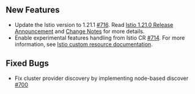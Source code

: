 ## New Features

- Update the Istio version to 1.21.1 [#716](https://github.com/kyma-project/istio/pull/716). Read [Istio 1.21.0 Release Announcement](https://istio.io/latest/news/releases/1.21.x/announcing-1.21/) and [Change Notes](https://istio.io/latest/news/releases/1.21.x/announcing-1.21/change-notes/) for more details.
- Enable experimental features handling from Istio CR [#714](https://github.com/kyma-project/istio/pull/714). For more information, see [Istio custom resource documentation](../user/04-00-istio-custom-resource.md).

## Fixed Bugs

- Fix cluster provider discovery by implementing node-based discover [#700](https://github.com/kyma-project/istio/pull/700)